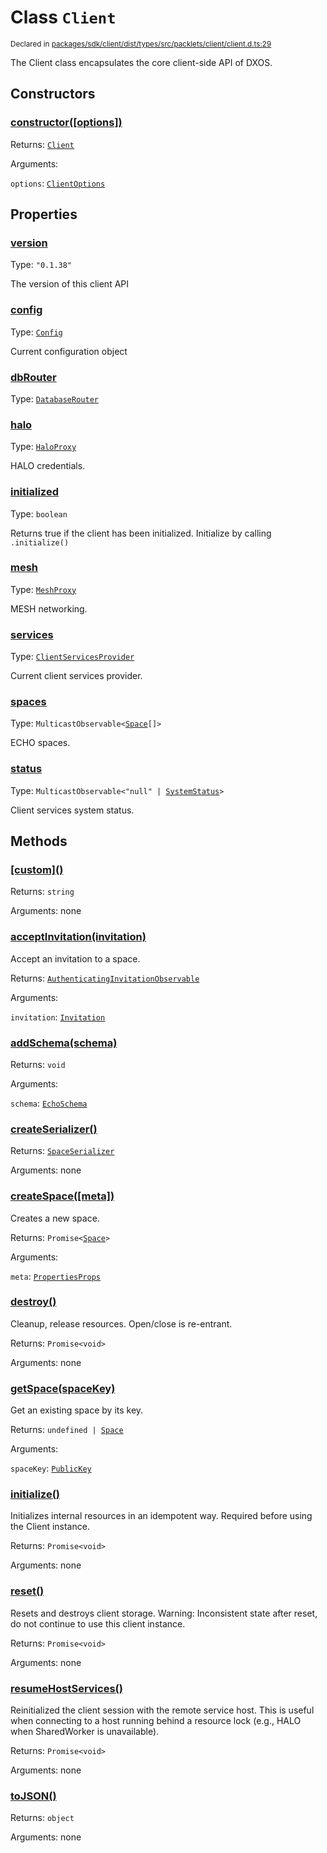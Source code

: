 # Class `Client`
<sub>Declared in [packages/sdk/client/dist/types/src/packlets/client/client.d.ts:29]()</sub>


The Client class encapsulates the core client-side API of DXOS.


## Constructors
### [constructor(\[options\])]()



Returns: <code>[Client](/api/@dxos/react-client/classes/Client)</code>

Arguments: 

`options`: <code>[ClientOptions](/api/@dxos/react-client/types/ClientOptions)</code>


## Properties
### [version]()
Type: <code>"0.1.38"</code>

The version of this client API

### [config]()
Type: <code>[Config](/api/@dxos/react-client/classes/Config)</code>

Current configuration object

### [dbRouter]()
Type: <code>[DatabaseRouter](/api/@dxos/react-client/classes/DatabaseRouter)</code>

### [halo]()
Type: <code>[HaloProxy](/api/@dxos/react-client/classes/HaloProxy)</code>

HALO credentials.

### [initialized]()
Type: <code>boolean</code>

Returns true if the client has been initialized. Initialize by calling  `.initialize()`

### [mesh]()
Type: <code>[MeshProxy](/api/@dxos/react-client/classes/MeshProxy)</code>

MESH networking.

### [services]()
Type: <code>[ClientServicesProvider](/api/@dxos/react-client/interfaces/ClientServicesProvider)</code>

Current client services provider.

### [spaces]()
Type: <code>MulticastObservable&lt;[Space](/api/@dxos/react-client/interfaces/Space)[]&gt;</code>

ECHO spaces.

### [status]()
Type: <code>MulticastObservable&lt;"null" | [SystemStatus](/api/@dxos/react-client/enums#SystemStatus)&gt;</code>

Client services system status.


## Methods
### [\[custom\]()]()



Returns: <code>string</code>

Arguments: none

### [acceptInvitation(invitation)]()



Accept an invitation to a space.


Returns: <code>[AuthenticatingInvitationObservable](/api/@dxos/react-client/classes/AuthenticatingInvitationObservable)</code>

Arguments: 

`invitation`: <code>[Invitation](/api/@dxos/react-client/interfaces/Invitation)</code>

### [addSchema(schema)]()



Returns: <code>void</code>

Arguments: 

`schema`: <code>[EchoSchema](/api/@dxos/react-client/classes/EchoSchema)</code>

### [createSerializer()]()



Returns: <code>[SpaceSerializer](/api/@dxos/react-client/classes/SpaceSerializer)</code>

Arguments: none

### [createSpace(\[meta\])]()



Creates a new space.


Returns: <code>Promise&lt;[Space](/api/@dxos/react-client/interfaces/Space)&gt;</code>

Arguments: 

`meta`: <code>[PropertiesProps](/api/@dxos/react-client/types/PropertiesProps)</code>

### [destroy()]()



Cleanup, release resources.
Open/close is re-entrant.


Returns: <code>Promise&lt;void&gt;</code>

Arguments: none

### [getSpace(spaceKey)]()



Get an existing space by its key.


Returns: <code>undefined | [Space](/api/@dxos/react-client/interfaces/Space)</code>

Arguments: 

`spaceKey`: <code>[PublicKey](/api/@dxos/react-client/classes/PublicKey)</code>

### [initialize()]()



Initializes internal resources in an idempotent way.
Required before using the Client instance.


Returns: <code>Promise&lt;void&gt;</code>

Arguments: none

### [reset()]()



Resets and destroys client storage.
Warning: Inconsistent state after reset, do not continue to use this client instance.


Returns: <code>Promise&lt;void&gt;</code>

Arguments: none

### [resumeHostServices()]()



Reinitialized the client session with the remote service host.
This is useful when connecting to a host running behind a resource lock
(e.g., HALO when SharedWorker is unavailable).


Returns: <code>Promise&lt;void&gt;</code>

Arguments: none

### [toJSON()]()



Returns: <code>object</code>

Arguments: none
